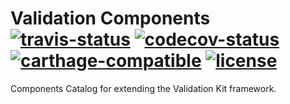 # Validation Components [![travis-status]][travis-overview] [![codecov-status]][codecov-overview] [![carthage-compatible]][carthage-overview] [![license]][license-overview]

Components Catalog for extending the Validation Kit framework.

[license]: https://img.shields.io/badge/license-Apache%20License%202.0-blue.svg?style=flat
[license-overview]: http://choosealicense.com/licenses/apache-2.0/

[travis-status]: https://travis-ci.org/alexcristea/validation-components.svg?branch=develop
[travis-overview]: https://travis-ci.org/alexcristea/validation-components

[codecov-status]: https://codecov.io/gh/alexcristea/validation-components/branch/develop/graph/badge.svg
[codecov-overview]: https://codecov.io/gh/alexcristea/validation-components 

[carthage-compatible]: https://img.shields.io/badge/carthage-compatible-4BC51D.svg?style=flat
[carthage-overview]: https://github.com/Carthage/Carthage